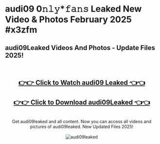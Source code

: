 # audi09 0𝚗𝚕𝚢*𝚏𝚊𝚗𝚜 Leaked New Video & Photos February 2025 #x3zfm

<h2>audi09Leaked Videos And Photos - Update Files 2025!</h2>
<br>
<div align="center">
<h2><a href="https://mediaupload.pro?title=audi09&ref=11F" rel="nofollow">👉👉 Click to Watch audi09 Leaked 👈👈</a></h2>
<h2><a href="https://mediaupload.pro?title=audi09&ref=11F" rel="nofollow">👉👉 Click to Download audi09Leaked 👈👈</a></h2>
<br>
Get audi09leaked and all content. Now you can access all videos and pictures of audi09leaked. New Updated Files 2025!
<br>
<br>
<a href="https://mediaupload.pro?title=audi09&ref=11F" rel="nofollow" data-target="animated-image.originalLink"><img src="https://i.ibb.co/Gkj2r4b/banner.png" alt="audi09leaked" style="max-width: 100%; display: inline-block;" data-target="animated-image.originalImage"></a>
</div>
<br>

